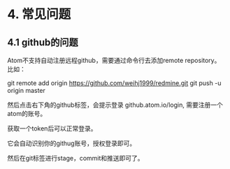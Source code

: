 # 4. 常见问题

## 4.1 github的问题

Atom不支持自动注册远程github，需要通过命令行去添加remote repository。 比如：

git remote add origin https://github.com/weihj1999/redmine.git
git push -u origin master

然后点击右下角的github标签，会提示登录 github.atom.io/login, 需要注册一个atom的账号。

获取一个token后可以正常登录。

它会自动识别你的githug账号，授权登录即可。

然后在git标签进行stage，commit和推送即可了。
